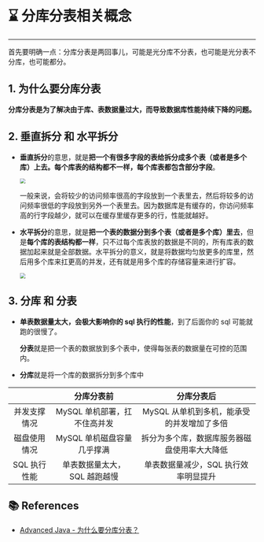 # ⌛ 分库分表相关概念

---

首先要明确一点：分库分表是两回事儿，可能是光分库不分表，也可能是光分表不分库，也可能都分。

## 1. 为什么要分库分表

**分库分表是为了解决由于库、表数据量过大，而导致数据库性能持续下降的问题。**

## 2. 垂直拆分 和 水平拆分

- **垂直拆分**的意思，就是**把一个有很多字段的表给拆分成多个表（或者是多个库）上去。每个库表的结构都不一样，每个库表都包含部分字段**。

  <img src="https://cs-wiki.oss-cn-shanghai.aliyuncs.com/img/20201126134834.png" style="zoom:67%;" />

  一般来说，会将较少的访问频率很高的字段放到一个表里去，然后将较多的访问频率很低的字段放到另外一个表里去。因为数据库是有缓存的，你访问频率高的行字段越少，就可以在缓存里缓存更多的行，性能就越好。

- **水平拆分**的意思，就是**把一个表的数据分到多个表（或者是多个库）里去**，但是**每个库的表结构都一样**，只不过每个库表放的数据是不同的，所有库表的数据加起来就是全部数据。水平拆分的意义，就是将数据均匀放更多的库里，然后用多个库来扛更高的并发，还有就是用多个库的存储容量来进行扩容。

  <img src="https://cs-wiki.oss-cn-shanghai.aliyuncs.com/img/20201126134847.png" style="zoom:67%;" />

## 3. 分库 和 分表

- **单表数据量太大，会极大影响你的 sql 执行的性能**，到了后面你的 sql 可能就跑的很慢了。

  **分表**就是把一个表的数据放到多个表中，使得每张表的数据量在可控的范围内。

- **分库**就是将一个库的数据拆分到多个库中

|              |          分库分表前          |                  分库分表后                  |
| :----------: | :--------------------------: | :------------------------------------------: |
| 并发支撑情况 | MySQL 单机部署，扛不住高并发 |  MySQL 从单机到多机，能承受的并发增加了多倍  |
| 磁盘使用情况 |  MySQL 单机磁盘容量几乎撑满  | 拆分为多个库，数据库服务器磁盘使用率大大降低 |
| SQL 执行性能 | 单表数据量太大，SQL 越跑越慢 |     单表数据量减少，SQL 执行效率明显提升     |

## 📚 References

- [Advanced Java - 为什么要分库分表？](https://doocs.gitee.io/advanced-java/#/./docs/high-concurrency/database-shard)